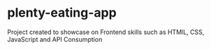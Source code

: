 # plenty-eating-app
Project created to showcase on Frontend skills such as HTMlL, CSS, JavaScript and API Consumption
